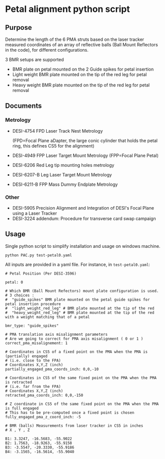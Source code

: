 # Petal alignment python script

## Purpose

Determine the length of the 6 PMA struts based on the laser tracker measured coordinates
of an array of reflective balls (Ball Mount Reflectors in the code), for different configurations.

3 BMR setups are supported

* BMR plate on petal mounted on the 2 Guide spikes for petal insertion
* Light weight BMR plate mounted on the tip of the red leg for petal removal
* Heavy weight BMR plate mounted on the tip of the red leg for petal removal


## Documents
### Metrology
 * DESI-4754 FPD Laser Track Nest Metrology

      (FPD=Focal Plane aDapter, the large conic cylinder that holds the petal ring, this defines CS5 for the alignment)

 * DESI-4949 FPP Laser Target Mount Metrology (FPP=Focal Plane Petal)
 * DESI-6206 Red Leg tip mounting holes metrology
 * DESI-6207-B Leg Laser Target Mount Metrology
 * DESI-6211-B FPP Mass Dummy Endplate Metrology
### Other
 * DESI-5905 Precision Alignment and Integration of DESI's Focal Plane using a Laser Tracker
 * DESI-3224 addendum: Procedure for transverse card swap campaign

## Usage

Single python script to simplify installation and usage on windows machine.

```python PAC.py test-petal0.yaml```

All inputs are provided in a yaml file. For instance, in `test-petal0.yaml`:
```
# Petal Position (Per DESI-3596)

petal: 0

# Which BMR (Ball Mount Refectors) mount plate configuration is used.
# 3 choices :
#  "guide_spikes" BMR plate mounted on the petal guide spikes for petal insertion procedure
#  "light_weight_red_leg" # BMR plate mounted at the tip of the red
#  "heavy_weight_red_leg" # BMR plate mounted at the tip of the red with a weight matching that of a petal

bmr_type: "guide_spikes"

# PMA translation axis misalignment parameters
# Are we going to correct for PMA axis misalignment ( 0 or 1 )
correct_pma_misalignement: 1

# Coordinates in CS5 of a fixed point on the PMA when the PMA is (partially) engaged
# (i.e. close to the FPA)
# Coordinates X,Y,Z (inch)
partially_engaged_pma_coords_inch: 0,0,-10

# Coordinates in CS5 of the same fixed point on the PMA when the PMA is retracted
# (i.e. far from the FPA)
# Coordinates X,Y,Z (inch)
retracted_pma_coords_inch: 0,0,-150

# Z coordinate in CS5 of the same fixed point on the PMA when the PMA is full engaged
# This has to be pre-computed once a fixed point is chosen
fully_engaged_pma_z_coord_inch: -5

# BMR (balls) Measurements from laser tracker in CS5 in inches
# X , Y , Z

B1: 3.3247, -16.5683, -55.9022
B2: 1.7563, -18.9263, -55.9158
B3: -3.5547, -20.3330, -55.9186
B4: -3.1565, -16.5614, -55.9040
```
